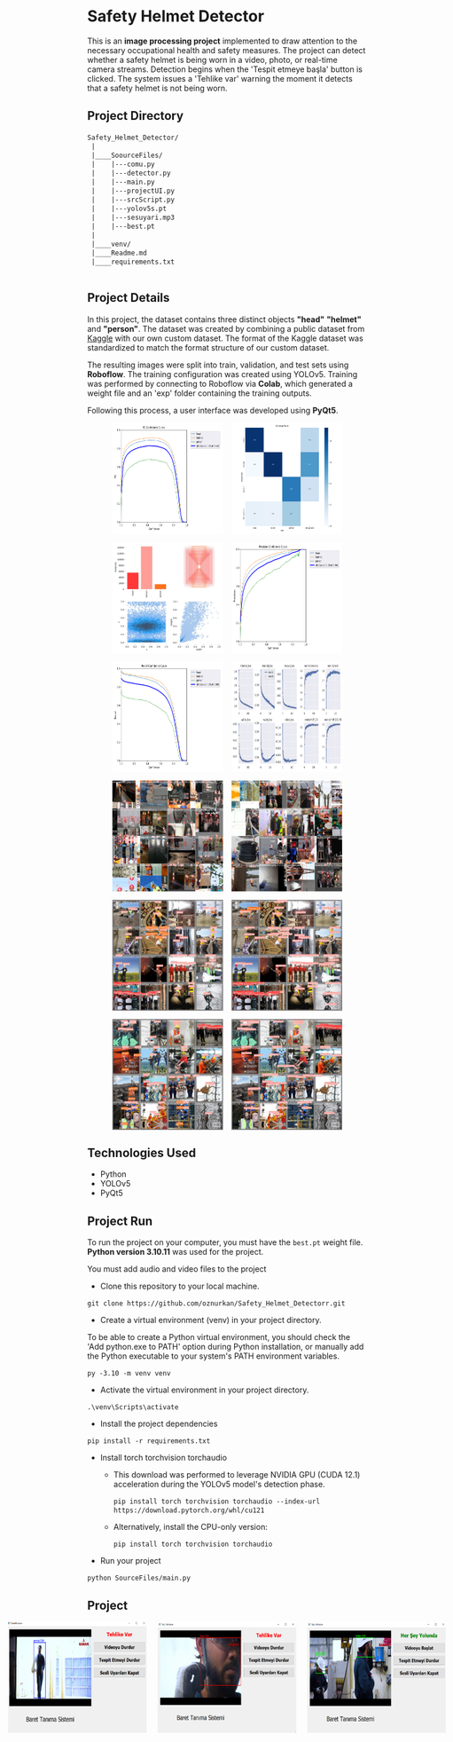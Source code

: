 # Safety Helmet Detector
This is an **image processing project** 
implemented to draw attention to the necessary occupational health and safety measures. The project can detect whether a safety helmet is being worn in a video, photo, or real-time camera streams. Detection begins when the 'Tespit etmeye başla' button is clicked. The system issues a 'Tehlike var' warning the moment it detects that a safety helmet is not being worn.



## Project Directory
```
Safety_Helmet_Detector/
 |
 |____SoourceFiles/
 |    |---comu.py
 |    |---detector.py
 |    |---main.py
 |    |---projectUI.py
 |    |---srcScript.py
 |    |---yolov5s.pt
 |    |---sesuyari.mp3
 |    |---best.pt
 |
 |____venv/  
 |____Readme.md
 |____requirements.txt
 
```

## Project Details
In this project, the dataset contains three distinct objects **"head"** **"helmet"** and **"person"**. The dataset was created by combining a public dataset from [Kaggle](https://www.kaggle.com/datasets/andrewmvd/hard-hat-detection) with our own custom dataset. The format of the Kaggle dataset was standardized to match the format structure of our custom dataset.

The resulting images were split into train, validation, and test sets using **Roboflow**. The training configuration was created using YOLOv5. Training was performed by connecting to Roboflow via **Colab**, which generated a weight file and an 'exp' folder containing the training outputs.

Following this process, a user interface was developed using **PyQt5**.

<div style="text-align: center;">
  <div style="display: flex; flex-wrap: wrap; justify-content: center; gap: 15px; margin-bottom: 15px;">
    <img src="./SourceFiles/images/F1_curve.png" alt="F1 Eğrisi" width="200" height="200"/>
    <img src="./SourceFiles/images/confusion_matrix.png" alt="Karmaşıklık Matrisi" width="200" height="200"/>
    <img src="./SourceFiles/images/labels.jpg" alt="Etiketler" width="200" height="200"/>
    <img src="./SourceFiles/images/P_curve.png" alt="Hassasiyet Eğrisi" width="200" height="200"/>
  </div>

  <div style="display: flex; flex-wrap: wrap; justify-content: center; gap: 15px; margin-bottom: 15px;">
    <img src="./SourceFiles/images/R_curve.png" alt="Geri Çağırma Eğrisi" width="200" height="200"/>
    <img src="./SourceFiles/images/results.png" alt="Sonuçlar" width="200" height="200"/>
    <img src="./SourceFiles/images/train_batch0.jpg" alt="Eğitim Grubu 0" width="200" height="200"/>
    <img src="./SourceFiles/images/train_batch2.jpg" alt="Eğitim Grubu 2" width="200" height="200"/>
  </div>

  <div style="display: flex; flex-wrap: wrap; justify-content: center; gap: 15px; margin-bottom: 15px;">
    <img src="./SourceFiles/images/val_batch1_labels.jpg" alt="Doğrulama Etiketleri 1" width="200" height="200"/>
       <img src="./SourceFiles/images/val_batch1_pred.jpg" alt="Doğrulama Tahminleri 1" width="200" height="200"/>
    <img src="./SourceFiles/images/val_batch2_labels.jpg" alt="Doğrulama Etiketleri 2" width="200" height="200"/>
    <img src="./SourceFiles/images/val_batch2_pred.jpg" alt="Doğrulama Tahminleri 2" width="200" height="200"/>
  </div>
</div>


## Technologies Used
* Python
* YOLOv5
* PyQt5 

## Project Run

To run the project on your computer, you must have the ```best.pt``` weight file. **Python version 3.10.11** was used for the project.

You must add audio and video files to the project

* Clone this repository to your local machine.
```
git clone https://github.com/oznurkan/Safety_Helmet_Detectorr.git
```

* Create a virtual environment (venv) in your project directory.

To be able to create a Python virtual environment, you should check the 'Add python.exe to PATH' option during Python installation, or manually add the Python executable to your system's PATH environment variables.
```
py -3.10 -m venv venv
```

* Activate the virtual environment in your project directory.

```
.\venv\Scripts\activate
```

* Install the project dependencies

```
pip install -r requirements.txt
```

* Install torch torchvision torchaudio
  - This download was performed to leverage NVIDIA GPU (CUDA 12.1) acceleration during the YOLOv5 model's detection phase.
    ```
    pip install torch torchvision torchaudio --index-url https://download.pytorch.org/whl/cu121
    ```
  - Alternatively, install the CPU-only version:
    ```
    pip install torch torchvision torchaudio
    ```


* Run your project
```
python SourceFiles/main.py
```

## Project 

<div style="text-align: center;">
<div style="display: flex; justify-content: center; gap: 20px;">
  
  <img src="./SourceFiles/images/person.png" alt="Kasksız Kişi Görseli" width="250" height="200"/>
  
  <img src="./SourceFiles/images/head.png" alt="Baş Görseli" width="250" height="200"/>
  
  <img src="./SourceFiles/images/helmet.png" alt="Kasklı Kişi Görseli" width="250" height="200"/>

</div>
</div>